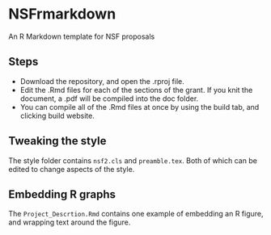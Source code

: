 # NSFrmarkdown
An R Markdown template for NSF proposals

## Steps

- Download the repository, and open the .rproj file.
- Edit the .Rmd files for each of the sections of the grant. If you knit the document, a .pdf will be compiled into the doc folder.
- You can compile all of the .Rmd files at once by using the build tab, and clicking build website.

## Tweaking the style

The style folder contains `nsf2.cls` and  `preamble.tex`. Both of which can be edited to change aspects of the style.

## Embedding R graphs

The `Project_Descrtion.Rmd` contains one example of embedding an R figure, and wrapping text around the figure.
